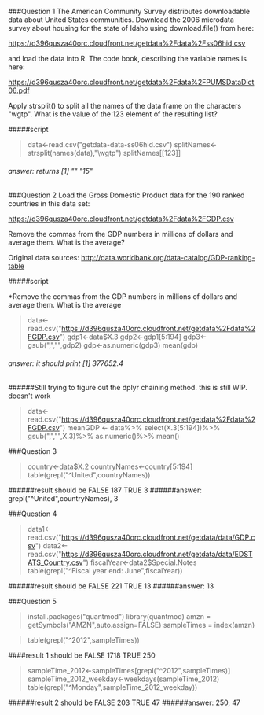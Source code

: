 ###Question 1
The American Community Survey distributes downloadable data about United States communities. Download the 2006 microdata survey about housing for the state of Idaho using download.file() from here: 

https://d396qusza40orc.cloudfront.net/getdata%2Fdata%2Fss06hid.csv 

and load the data into R. The code book, describing the variable names is here: 

https://d396qusza40orc.cloudfront.net/getdata%2Fdata%2FPUMSDataDict06.pdf 

Apply strsplit() to split all the names of the data frame on the characters "wgtp". What is the value of the 123 element of the resulting list?

#####script
> data<-read.csv("getdata-data-ss06hid.csv")
> splitNames<-strsplit(names(data),"\\wgtp")
> splitNames[[123]]

###### answer: returns [1] ""   "15"

###Question 2
Load the Gross Domestic Product data for the 190 ranked countries in this data set: 

https://d396qusza40orc.cloudfront.net/getdata%2Fdata%2FGDP.csv 

Remove the commas from the GDP numbers in millions of dollars and average them. What is the average? 

Original data sources: http://data.worldbank.org/data-catalog/GDP-ranking-table

#####script

*Remove the commas from the GDP numbers in millions of dollars and average them. What is the average

> data<-read.csv("https://d396qusza40orc.cloudfront.net/getdata%2Fdata%2FGDP.csv")
> gdp1<-data$X.3
> gdp2<-gdp1[5:194]
> gdp3<-gsub(",","",gdp2)
> gdp<-as.numeric(gdp3)
> mean(gdp)

###### answer: it should print [1] 377652.4

######Still trying to figure out the dplyr chaining method. this is still WIP. doesn't work
 > data<-read.csv("https://d396qusza40orc.cloudfront.net/getdata%2Fdata%2FGDP.csv")
 > meanGDP <- 
 > data%>%
 > select(X.3[5:194])%>%
 > gsub(",","",X.3)%>%
 > as.numeric()%>%
 > mean()

###Question 3
> country<-data$X.2
> countryNames<-country[5:194]
> table(grepl("^United",countryNames))

######result should be FALSE 187  TRUE 3
######answer: grepl("^United",countryNames), 3

###Question 4 
> data1<-read.csv("https://d396qusza40orc.cloudfront.net/getdata/data/GDP.csv")
> data2<-read.csv("https://d396qusza40orc.cloudfront.net/getdata/data/EDSTATS_Country.csv")
> fiscalYear<-data2$Special.Notes
> table(grepl("^Fiscal year end: June",fiscalYear))

######result should be FALSE 221  TRUE 13
######answer: 13


###Question 5
> install.packages("quantmod")
> library(quantmod)
> amzn = getSymbols("AMZN",auto.assign=FALSE)
> sampleTimes = index(amzn) 

> table(grepl("^2012",sampleTimes))

####result 1 should be FALSE 1718  TRUE 250

> sampleTime_2012<-sampleTimes[grepl("^2012",sampleTimes)]
> sampleTime_2012_weekday<-weekdays(sampleTime_2012)
> table(grepl("^Monday",sampleTime_2012_weekday))

######result 2 should be FALSE 203  TRUE 47
######answer: 250, 47
